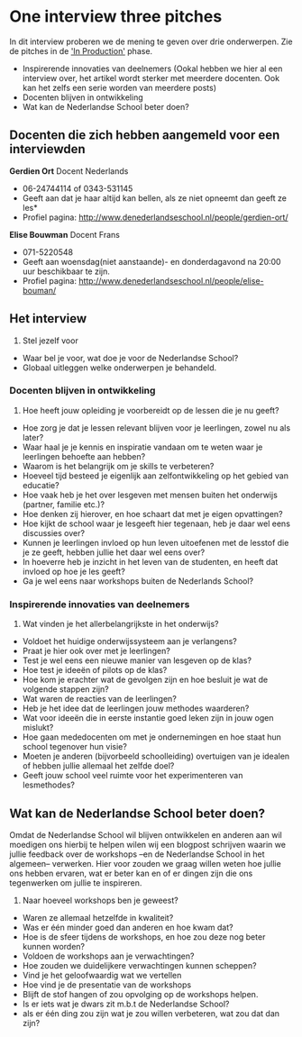 # One interview three pitches

In dit interview proberen we de mening te geven over drie onderwerpen.
Zie de pitches in de ['In Production'](https://interface-ready.firebaseapp.com/product:-KBmpFP_krBpZZbQKc8M/productionStage:production) phase.

* Inspirerende innovaties van deelnemers (Ookal hebben we hier al een interview over, het artikel wordt sterker met meerdere docenten. Ook kan het zelfs een serie worden van meerdere posts)
* Docenten blijven in ontwikkeling
* Wat kan de Nederlandse School beter doen?

## Docenten die zich hebben aangemeld voor een interviewden

**Gerdien Ort** Docent Nederlands

* 06-24744114 of 0343-531145
* Geeft aan dat je haar altijd kan bellen, als ze niet opneemt dan geeft ze les*
* Profiel pagina: http://www.denederlandseschool.nl/people/gerdien-ort/

**Elise Bouwman** Docent Frans

* 071-5220548
* Geeft aan woensdag(niet aanstaande)- en donderdagavond na 20:00 uur beschikbaar te zijn.
* Profiel pagina: http://www.denederlandseschool.nl/people/elise-bouman/

## Het interview

1. Stel jezelf voor
* Waar bel je voor, wat doe je voor de Nederlandse School?
* Globaal uitleggen welke onderwerpen je behandeld.

### Docenten blijven in ontwikkeling

1. Hoe heeft jouw opleiding je voorbereidt op de lessen die je nu geeft?
* Hoe zorg je dat je lessen relevant blijven voor je leerlingen, zowel nu als later?
* Waar haal je je kennis en inspiratie vandaan om te weten waar je leerlingen behoefte aan hebben?
* Waarom is het belangrijk om je skills te verbeteren?
* Hoeveel tijd besteed je eigenlijk aan zelfontwikkeling op het gebied van educatie?
* Hoe vaak heb je het over lesgeven met mensen buiten het onderwijs (partner, familie etc.)?
* Hoe denken zij hierover, en hoe schaart dat met je eigen opvattingen?
* Hoe kijkt de school waar je lesgeeft hier tegenaan, heb je daar wel eens discussies over?
* Kunnen je leerlingen invloed op hun leven uitoefenen met de lesstof die je ze geeft, hebben jullie het daar wel eens over?
* In hoeverre heb je inzicht in het leven van de studenten, en heeft dat invloed op hoe je les geeft?
* Ga je wel eens naar workshops buiten de Nederlands School?

### Inspirerende innovaties van deelnemers

1. Wat vinden je het allerbelangrijkste in het onderwijs?
* Voldoet het huidige onderwijssysteem aan je verlangens?
* Praat je hier ook over met je leerlingen?
* Test je wel eens een nieuwe manier van lesgeven op de klas?
* Hoe test je ideeën of pilots op de klas?
* Hoe kom je erachter wat de gevolgen zijn en hoe besluit je wat de volgende stappen zijn?
* Wat waren de reacties van de leerlingen?
* Heb je het idee dat de leerlingen jouw methodes waarderen?
* Wat voor ideeën die in eerste instantie goed leken zijn in jouw ogen mislukt?
* Hoe gaan mededocenten om met je ondernemingen en hoe staat hun school tegenover hun visie?
* Moeten je anderen (bijvorbeeld schoolleiding) overtuigen van je idealen of hebben jullie allemaal het zelfde doel?
* Geeft jouw school veel ruimte voor het experimenteren van lesmethodes?


## Wat kan de Nederlandse School beter doen?

Omdat de Nederlandse School wil blijven ontwikkelen en anderen aan wil moedigen ons hierbij te helpen wilen wij een blogpost schrijven waarin we jullie feedback over de workshops –en de Nederlandse School in het algemeen– verwerken. Hier voor zouden we graag willen weten hoe jullie ons hebben ervaren, wat er beter kan en of er dingen zijn die ons tegenwerken om jullie te inspireren.

1. Naar hoeveel workshops ben je geweest?
* Waren ze allemaal hetzelfde in kwaliteit?
* Was er één minder goed dan anderen en hoe kwam dat?
* Hoe is de sfeer tijdens de workshops, en hoe zou deze nog beter kunnen worden?
* Voldoen de workshops aan je verwachtingen?
* Hoe zouden we duidelijkere verwachtingen kunnen scheppen?
* Vind je het geloofwaardig wat we vertellen
* Hoe vind je de presentatie van de workshops
* Blijft de stof hangen of zou opvolging op de workshops helpen.
* Is er iets wat je dwars zit m.b.t de Nederlandse School?
* als er één ding zou zijn wat je zou willen verbeteren, wat zou dat dan zijn?
